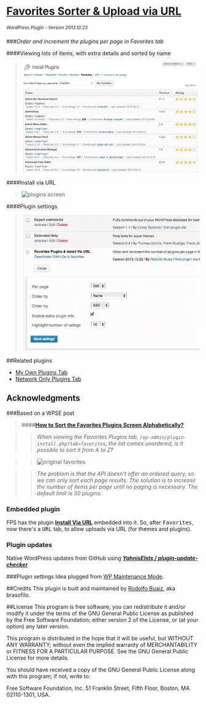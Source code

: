 # [Favorites Sorter & Upload via URL](https://github.com/brasofilo/favorites-plugins-sorter)
<sup>*WordPress Plugin - Version 2013.10.23*</sup>

###*Order and increment the plugins per page in Favorites tab*

####Viewing lots of items, with extra details and sorted by name
>![plugins screen](assets/screenshot-1.png)

####Install via URL
>![plugins screen](assets/screenshot-2.png)

####Plugin settings
>![plugins screen](assets/screenshot-3.png)

##Related plugins
 - [My Own Plugins Tab](https://github.com/brasofilo/My-Own-Plugins-Tab)
 - [Network Only Plugins Tab](http://wordpress.org/plugins/network-only-plugins-tab/)

## Acknowledgments
###Based on a WPSE post
>####[**How to Sort the Favorites Plugins Screen Alphabetically?**](http://wordpress.stackexchange.com/q/76643/12615)

>> *When viewing the Favorites Plugins tab, `/wp-admin/plugin-install.php?tab=favorites`, 
the list comes unordered, is it possible to sort it from A to Z?*

>>![original favorites](http://i.stack.imgur.com/0DyUr.png)

>> *The problem is that the API doesn't offer an ordered query, 
so we can only sort each page results. 
The solution is to increase the number of items per page 
until no paging is necessary. The default limit is 30 plugins.*

### Embedded plugin
FPS has the plugin [**Install Via URL**](http://wordpress.org/plugins/upload-theme-via-url/) embedded into it. 
So, after <kbd>Favorites</kbd>, now there's a <kbd>URL</kbd> tab, 
to allow uploads via URL (for themes and plugins).

### Plugin updates
Native WordPress updates from GitHub using [***YahnisElsts / plugin-update-checker***](https://github.com/YahnisElsts/plugin-update-checker).

###Plugin settings 
Idea plugged from [WP Maintenance Mode](http://wordpress.org/plugins/wp-maintenance-mode/).

##Credits
This plugin is built and maintained by [Rodolfo Buaiz](http://brasofilo.com), aka brasofilo.

##License
This program is free software; you can redistribute it and/or modify it under the terms of the GNU General Public License as published by the Free Software Foundation; either version 2 of the License, or (at your option) any later version.

This program is distributed in the hope that it will be useful, but WITHOUT ANY WARRANTY; without even the implied warranty of MERCHANTABILITY or FITNESS FOR A PARTICULAR PURPOSE.  See the GNU General Public License for more details.

You should have received a copy of the GNU General Public License along with this program; if not, write to:

Free Software Foundation, Inc.
51 Franklin Street, Fifth Floor,
Boston, MA
02110-1301, USA.